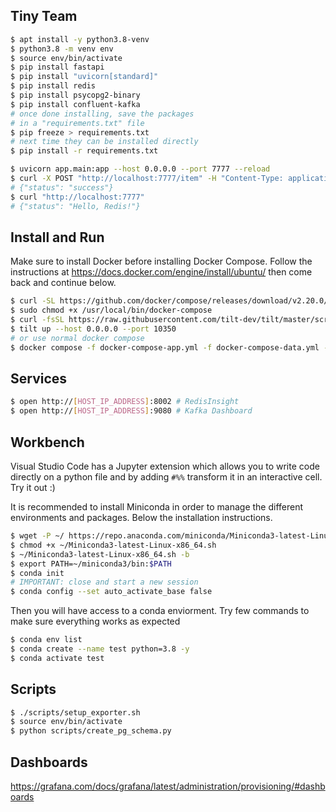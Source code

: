 ## Tiny Team


```sh
$ apt install -y python3.8-venv
$ python3.8 -m venv env
$ source env/bin/activate
$ pip install fastapi
$ pip install "uvicorn[standard]"
$ pip install redis
$ pip install psycopg2-binary
$ pip install confluent-kafka
# once done installing, save the packages
# in a "requirements.txt" file
$ pip freeze > requirements.txt
# next time they can be installed directly
$ pip install -r requirements.txt
```


```sh
$ uvicorn app.main:app --host 0.0.0.0 --port 7777 --reload
$ curl -X POST "http://localhost:7777/item" -H "Content-Type: application/json" -d '"Hello, Redis!"'
# {"status": "success"}
$ curl "http://localhost:7777"
# {"status": "Hello, Redis!"}
```


## Install and Run

Make sure to install Docker before installing Docker Compose. Follow
the instructions at https://docs.docker.com/engine/install/ubuntu/ then
come back and continue below.


```sh
$ curl -SL https://github.com/docker/compose/releases/download/v2.20.0/docker-compose-linux-x86_64 -o /usr/local/bin/docker-compose
$ sudo chmod +x /usr/local/bin/docker-compose
$ curl -fsSL https://raw.githubusercontent.com/tilt-dev/tilt/master/scripts/install.sh | bash
$ tilt up --host 0.0.0.0 --port 10350
# or use normal docker compose
$ docker compose -f docker-compose-app.yml -f docker-compose-data.yml -f docker-compose-kafka.yml -f docker-compose-monitor.yml up -d
```

## Services


```sh
$ open http://[HOST_IP_ADDRESS]:8002 # RedisInsight
$ open http://[HOST_IP_ADDRESS]:9080 # Kafka Dashboard
```

## Workbench

Visual Studio Code has a Jupyter extension which allows you to write
code directly on a python file and by adding `#%%` transform it in
an interactive cell. Try it out :)

It is recommended to install Miniconda in order to manage the different
environments and packages. Below the installation instructions.

```sh
$ wget -P ~/ https://repo.anaconda.com/miniconda/Miniconda3-latest-Linux-x86_64.sh
$ chmod +x ~/Miniconda3-latest-Linux-x86_64.sh
$ ~/Miniconda3-latest-Linux-x86_64.sh -b
$ export PATH=~/miniconda3/bin:$PATH
$ conda init
# IMPORTANT: close and start a new session
$ conda config --set auto_activate_base false
```

Then you will have access to a conda enviorment. Try few commands
to make sure everything works as expected

```sh
$ conda env list
$ conda create --name test python=3.8 -y
$ conda activate test
```

## Scripts

```sh
$ ./scripts/setup_exporter.sh
$ source env/bin/activate
$ python scripts/create_pg_schema.py
```


## Dashboards

https://grafana.com/docs/grafana/latest/administration/provisioning/#dashboards